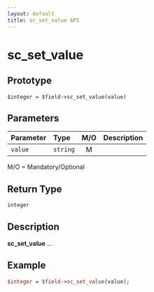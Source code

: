 ```yaml
---
layout: default
title: sc_set_value API
---
```



sc_set_value
============


Prototype
---------

```
$integer = $field->sc_set_value(value)
```


Parameters
----------

| Parameter | Type     | M/O | Description                                    |
|:----------|:---------|:---:|:-----------------------------------------------|
| `value` | `string` |  M  |                                              |

M/O = Mandatory/Optional


Return Type
-----------

`integer`


Description
-----------

**sc_set_value** ...


Example
-------

```perl
$integer = $field->sc_set_value(value);
```
